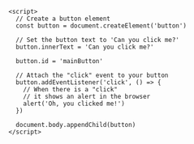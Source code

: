 
<html>
  <head>
    <title>Create a Button in JavaScript</title>
  </head>

  <body>
    <!-- Empty <body> HTML (the JavaScript code in <script> will generate a button here)-->

    <script>
      // Create a button element
      const button = document.createElement('button')

      // Set the button text to 'Can you click me?'
      button.innerText = 'Can you click me?'

      button.id = 'mainButton'

      // Attach the "click" event to your button
      button.addEventListener('click', () => {
        // When there is a "click"
        // it shows an alert in the browser
        alert('Oh, you clicked me!')
      })

      document.body.appendChild(button)
    </script>
  </body>
</html>
